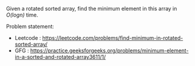 Given a rotated sorted array, find the minimum element in this array in *O(logn)* time.

Problem statement: 
- Leetcode : https://leetcode.com/problems/find-minimum-in-rotated-sorted-array/
- GFG : https://practice.geeksforgeeks.org/problems/minimum-element-in-a-sorted-and-rotated-array3611/1/

